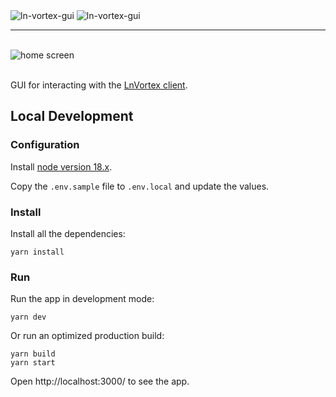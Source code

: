 <div>
  <img src="docs/assets/vortex-gui-light-mode.svg#gh-light-mode-only" alt="ln-vortex-gui">
  <img src="docs/assets/vortex-gui-dark-mode.svg#gh-dark-mode-only" alt="ln-vortex-gui">
</div>

---

<br />

<div>
  <img src="docs/assets/home-screen.png" alt="home screen">
</div>

<br />

GUI for interacting with the [LnVortex client](https://github.com/ln-vortex/ln-vortex).

## Local Development

### Configuration

Install [node version 18.x](https://nodejs.org/en/about/releases/).

Copy the `.env.sample` file to `.env.local` and update the values.

### Install

Install all the dependencies:

```
yarn install
```

### Run

Run the app in development mode:

```
yarn dev
```

Or run an optimized production build:

```
yarn build
yarn start
```

Open http://localhost:3000/ to see the app.
